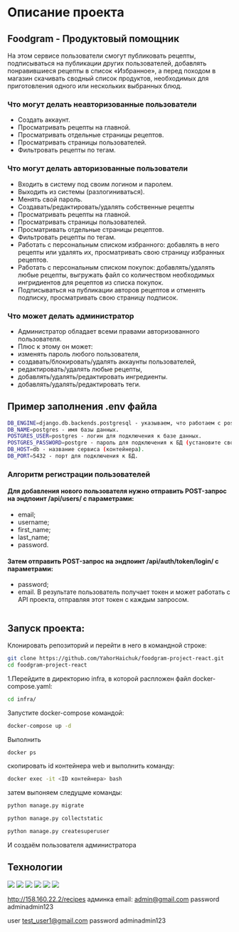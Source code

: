 # Описание проекта

## Foodgram - Продуктовый помощник

На этом сервисе пользователи смогут публиковать рецепты, подписываться на
публикации других пользователей, добавлять понравившиеся рецепты в список
«Избранное», а перед походом в магазин скачивать сводный список продуктов,
необходимых для приготовления одного или нескольких выбранных блюд.


### Что могут делать неавторизованные пользователи
* Создать аккаунт.
* Просматривать рецепты на главной.
* Просматривать отдельные страницы рецептов.
* Просматривать страницы пользователей.
* Фильтровать рецепты по тегам.


### Что могут делать авторизованные пользователи
* Входить в систему под своим логином и паролем.
* Выходить из системы (разлогиниваться).
* Менять свой пароль.
* Создавать/редактировать/удалять собственные рецепты
* Просматривать рецепты на главной.
* Просматривать страницы пользователей.
* Просматривать отдельные страницы рецептов.
* Фильтровать рецепты по тегам.
* Работать с персональным списком избранного: добавлять в него рецепты или удалять их, просматривать свою страницу избранных рецептов.
* Работать с персональным списком покупок: добавлять/удалять любые рецепты, выгружать файл со количеством необходимых ингридиентов для рецептов из списка покупок.
* Подписываться на публикации авторов рецептов и отменять подписку, просматривать свою страницу подписок.


### Что может делать администратор
* Администратор обладает всеми правами авторизованного пользователя. 
* Плюс к этому он может:
* изменять пароль любого пользователя,
* создавать/блокировать/удалять аккаунты пользователей,
* редактировать/удалять любые рецепты,
* добавлять/удалять/редактировать ингредиенты.
* добавлять/удалять/редактировать теги.


## Пример заполнения .env файла

```bash
DB_ENGINE=django.db.backends.postgresql - указываем, что работаем с postgresql.
DB_NAME=postgres - имя базы данных.
POSTGRES_USER=postgres - логин для подключения к базе данных.
POSTGRES_PASSWORD=postgre - пароль для подключения к БД (установите свой).
DB_HOST=db - название сервиса (контейнера).
DB_PORT=5432 - порт для подключения к БД.
```

### Алгоритм регистрации пользователей
#### Для добавления нового пользователя нужно отправить POST-запрос на эндпоинт /api/users/ с параметрами:

* email;
* username;
* first_name;
* last_name;
* password.
#### Затем отправить POST-запрос на эндпоинт /api/auth/token/login/ с параметрами:

* password;
* email.
В результате пользователь получает токен и может работать с API проекта, отправляя этот токен с каждым запросом.


```bash

```

## Запуск проекта:
Клонировать репозиторий и перейти в него в командной строке:

```bash
git clone https://github.com/YahorHaichuk/foodgram-project-react.git
cd foodgram-project-react
```

1.Перейдите в директорию infra, в которой распложен файл docker-compose.yaml:

```bash
cd infra/
```
Запустите docker-compose командой:
```bash
docker-compose up -d
```

Выполнить

```bash
docker ps 
```
скопировать id контейнера web и выполнить команду:
```bash
docker exec -it <ID контейнера> bash
```
затем выпоняем следущме команды:
```bash
python manage.py migrate
```

```bash
python manage.py collectstatic
```

```bash
python manage.py createsuperuser
```
И создаём пользователя администратора

## Технологии
 
<img src="https://img.shields.io/badge/Python-FFD43B?style=for-the-badge&logo=python&logoColor=blue">
<img src="https://img.shields.io/badge/Nginx-009639?style=for-the-badge&logo=nginx&logoColor=white">
<img src="https://img.shields.io/badge/Django-092E20?style=for-the-badge&logo=django&logoColor=green">
<img src="https://img.shields.io/badge/Docker-2CA5E0?style=for-the-badge&logo=docker&logoColor=white">
<img src="https://img.shields.io/badge/PostgreSQL-316192?style=for-the-badge&logo=postgresql&logoColor=white">
<img src="https://img.shields.io/badge/django%20rest-ff1709?style=for-the-badge&logo=django&logoColor=white">

http://158.160.22.2/recipes
админка
email: admin@gmail.com
password adminadmin123

user
test_user1@gmail.com
password adminadmin123
